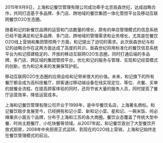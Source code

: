 2015年9月9日，上海和记餐饮管理有限公司成功牵手北京辰森世纪，达成战略合作，共同打造基于多品牌、多门店、跨地域的餐饮集团一体化管控平台及移动互联网餐饮O2O生态圈。

随着和记的新餐饮品牌的运营和门店数量的增长，原有的单店管理模式的信息系统已经不能满足和记多品牌、多门店、跨地域的管理需求和业务增长，尤其是在餐饮O2O线上营销和集团管控两个方面，和记提出了迫切的需求。此次辰森世纪与和记的战略合作在这两方面达成了高度的共识。辰森世纪将用标准化的餐饮信息系统平台为和记搭建稳定的、开放的移动互联网O2O生态圈，同时打通后端的多品牌、多门店、跨区域的集团管控平台，优化和记的服务与管理、实现和记经营模式的创新，也为和记未来的发展保驾护航。

移动互联网O2O生态圈的应用会给和记带来很大的价值。未来，和记旗下的所有餐厅都会成为高科技餐厅，顾客通过移动端设备在线实现定位、等位、点餐、买单的就餐全流程，在提高顾客体验的同时，还将节省大量的服务人员，同时提高了餐厅运营效率，降低运营成本。

上海和记餐饮管理有限公司开业于1999年，是中华餐饮名店，上海著名商标。和记餐饮稳步发展至今，已经拥有和记小菜、新和记小菜、星和记、一碗米饭、何必辣重庆小面五个品牌，分布于上海和江苏的各大商圈。餐饮业态覆盖了传统大型中餐、时尚主题餐厅、小吃快餐等领域。从2007年起，和记餐饮首创了大型餐饮开放式厨房，2008年中央厨房正式运转，到现在的O2O线上营销，上海和记始终走在餐饮管理模式的前沿。

